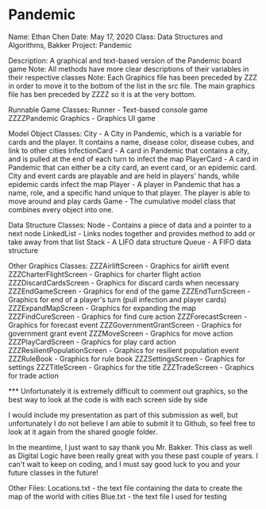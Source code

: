 # Pandemic

Name: Ethan Chen
Date: May 17, 2020
Class: Data Structures and Algorithms, Bakker
Project: Pandemic

Description: A graphical and text-based version of the Pandemic board game
Note: All methods have more clear descriptions of their variables in their respective classes
Note: Each Graphics file has been preceded by ZZZ in order to move it to the bottom of the list in the src file.
      The main graphics file has ben preceded by ZZZZ so it is at the very bottom.

Runnable Game Classes:
    Runner - Text-based console game
    ZZZZPandemic Graphics - Graphics UI game

Model Object Classes:
    City - A City in Pandemic, which is a variable for cards and the player. It contains a name, disease color, disease
            cubes, and link to other cities
    InfectionCard - A card in Pandemic that contains a city, and is pulled at the end of each turn to infect the map
    PlayerCard - A card in Pandemic that can either be a city card, an event card, or an epidemic card. City and event
                 cards are playable and are held in players' hands, while epidemic cards infect the map
    Player - A player in Pandemic that has a name, role, and a specific hand unique to that player. The player is able
             to move around and play cards
    Game - The cumulative model class that combines every object into one.

Data Structure Classes:
    Node - Contains a piece of data and a pointer to a next node
    LinkedList - Links nodes together and provides method to add or take away from that list
    Stack - A LIFO data structure
    Queue - A FIFO data structure


Other Graphics Classes:
    ZZZAirliftScreen - Graphics for airlift event
    ZZZCharterFlightScreen - Graphics for charter flight action
    ZZZDiscardCardsScreen -  Graphics for discard cards when necessary
    ZZZEndGameScreen - Graphics for end of the game
    ZZZEndTurnScreen - Graphics for end of a player's turn (pull infection and player cards)
    ZZZExpandMapScreen - Graphics for expanding the map
    ZZZFindCureScreen - Graphics for find cure action
    ZZZForecastScreen - Graphics for forecast event
    ZZZGovernmentGrantScreen - Graphics for government grant event
    ZZZMoveScreen - Graphics for move action
    ZZZPlayCardScreen - Graphics for play card action
    ZZZResilientPopulationScreen - Graphics for resilient population event
    ZZZRuleBook - Graphics for rule book
    ZZZSettingsScreen - Graphics for settings
    ZZZTitleScreen - Graphics for the title
    ZZZTradeScreen - Graphics for trade action

*** Unfortunately it is extremely difficult to comment out graphics, so the best way to look at the code is with each
    screen side by side

I would include my presentation as part of this submission as well, but unfortunately I do not believe I am able to
submit it to Github, so feel free to look at it again from the shared google folder.

In the meantime, I just want to say thank you Mr. Bakker. This class as well as Digital Logic have been really great
with you these past couple of years. I can't wait to keep on coding, and I must say good luck to you and your future
classes in the future!

Other Files:
Locations.txt - the text file containing the data to create the map of the world with cities
Blue.txt - the text file I used for testing


